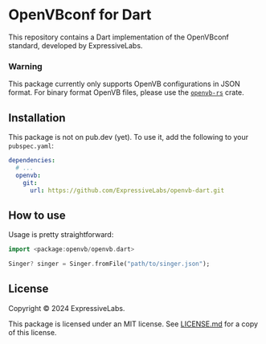 # OpenVBconf for Dart
This repository contains a Dart implementation of the OpenVBconf standard, developed by ExpressiveLabs.

### Warning
This package currently only supports OpenVB configurations in JSON format. For binary format OpenVB files, please use the [`openvb-rs`](https://github.com/ExpressiveLabs/openvb-rs) crate.

## Installation
This package is not on pub.dev (yet). To use it, add the following to your `pubspec.yaml`:
```yaml
dependencies:
  # ...
  openvb:
    git:
      url: https://github.com/ExpressiveLabs/openvb-dart.git
```

## How to use
<!-- This package relies on native assets. Compile with the `--enable-experiment=native-assets` flag:
```bash
dart --enable-experiment=native-assets` run
``` -->

Usage is pretty straightforward:
```dart
import <package:openvb/openvb.dart>

Singer? singer = Singer.fromFile("path/to/singer.json");
```

## License
Copyright © 2024 ExpressiveLabs.

This package is licensed under an MIT license. See [LICENSE.md](LICENSE.md) for a copy of this license.